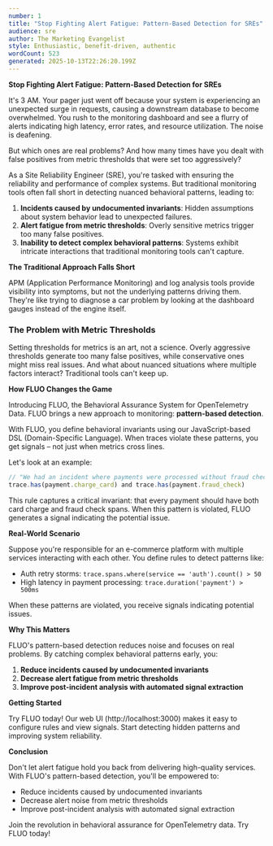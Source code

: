 ```yaml
---
number: 1
title: "Stop Fighting Alert Fatigue: Pattern-Based Detection for SREs"
audience: sre
author: The Marketing Evangelist
style: Enthusiastic, benefit-driven, authentic
wordCount: 523
generated: 2025-10-13T22:26:20.199Z
---
```


**Stop Fighting Alert Fatigue: Pattern-Based Detection for SREs**

It's 3 AM. Your pager just went off because your system is experiencing an unexpected surge in requests, causing a downstream database to become overwhelmed. You rush to the monitoring dashboard and see a flurry of alerts indicating high latency, error rates, and resource utilization. The noise is deafening.

But which ones are real problems? And how many times have you dealt with false positives from metric thresholds that were set too aggressively?

As a Site Reliability Engineer (SRE), you're tasked with ensuring the reliability and performance of complex systems. But traditional monitoring tools often fall short in detecting nuanced behavioral patterns, leading to:

1. **Incidents caused by undocumented invariants**: Hidden assumptions about system behavior lead to unexpected failures.
2. **Alert fatigue from metric thresholds**: Overly sensitive metrics trigger too many false positives.
3. **Inability to detect complex behavioral patterns**: Systems exhibit intricate interactions that traditional monitoring tools can't capture.

**The Traditional Approach Falls Short**

APM (Application Performance Monitoring) and log analysis tools provide visibility into symptoms, but not the underlying patterns driving them. They're like trying to diagnose a car problem by looking at the dashboard gauges instead of the engine itself.

### The Problem with Metric Thresholds

Setting thresholds for metrics is an art, not a science. Overly aggressive thresholds generate too many false positives, while conservative ones might miss real issues. And what about nuanced situations where multiple factors interact? Traditional tools can't keep up.

**How FLUO Changes the Game**

Introducing FLUO, the Behavioral Assurance System for OpenTelemetry Data. FLUO brings a new approach to monitoring: **pattern-based detection**.

With FLUO, you define behavioral invariants using our JavaScript-based DSL (Domain-Specific Language). When traces violate these patterns, you get signals – not just when metrics cross lines.

Let's look at an example:

```javascript
// "We had an incident where payments were processed without fraud checks"
trace.has(payment.charge_card) and trace.has(payment.fraud_check)
```

This rule captures a critical invariant: that every payment should have both card charge and fraud check spans. When this pattern is violated, FLUO generates a signal indicating the potential issue.

**Real-World Scenario**

Suppose you're responsible for an e-commerce platform with multiple services interacting with each other. You define rules to detect patterns like:

* Auth retry storms: `trace.spans.where(service == 'auth').count() > 50`
* High latency in payment processing: `trace.duration('payment') > 500ms`

When these patterns are violated, you receive signals indicating potential issues.

**Why This Matters**

FLUO's pattern-based detection reduces noise and focuses on real problems. By catching complex behavioral patterns early, you:

1. **Reduce incidents caused by undocumented invariants**
2. **Decrease alert fatigue from metric thresholds**
3. **Improve post-incident analysis with automated signal extraction**

**Getting Started**

Try FLUO today! Our web UI (http://localhost:3000) makes it easy to configure rules and view signals. Start detecting hidden patterns and improving system reliability.

**Conclusion**

Don't let alert fatigue hold you back from delivering high-quality services. With FLUO's pattern-based detection, you'll be empowered to:

* Reduce incidents caused by undocumented invariants
* Decrease alert noise from metric thresholds
* Improve post-incident analysis with automated signal extraction

Join the revolution in behavioral assurance for OpenTelemetry data. Try FLUO today!